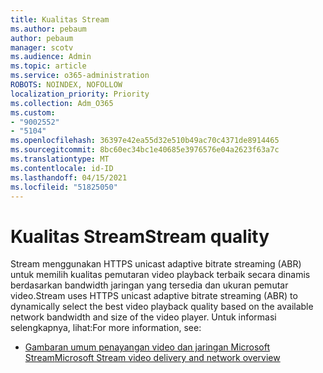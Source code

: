 ```yaml
---
title: Kualitas Stream
ms.author: pebaum
author: pebaum
manager: scotv
ms.audience: Admin
ms.topic: article
ms.service: o365-administration
ROBOTS: NOINDEX, NOFOLLOW
localization_priority: Priority
ms.collection: Adm_O365
ms.custom:
- "9002552"
- "5104"
ms.openlocfilehash: 36397e42ea55d32e510b49ac70c4371de8914465
ms.sourcegitcommit: 8bc60ec34bc1e40685e3976576e04a2623f63a7c
ms.translationtype: MT
ms.contentlocale: id-ID
ms.lasthandoff: 04/15/2021
ms.locfileid: "51825050"
---
```

# <a name="stream-quality"></a><span data-ttu-id="65e67-102">Kualitas Stream</span><span class="sxs-lookup"><span data-stu-id="65e67-102">Stream quality</span></span>

<span data-ttu-id="65e67-103">Stream menggunakan HTTPS unicast adaptive bitrate streaming (ABR) untuk memilih kualitas pemutaran video playback terbaik secara dinamis berdasarkan bandwidth jaringan yang tersedia dan ukuran pemutar video.</span><span class="sxs-lookup"><span data-stu-id="65e67-103">Stream uses HTTPS unicast adaptive bitrate streaming (ABR) to dynamically select the best video playback quality based on the available network bandwidth and size of the video player.</span></span> <span data-ttu-id="65e67-104">Untuk informasi selengkapnya, lihat:</span><span class="sxs-lookup"><span data-stu-id="65e67-104">For more information, see:</span></span>

- [<span data-ttu-id="65e67-105">Gambaran umum penayangan video dan jaringan Microsoft Stream</span><span class="sxs-lookup"><span data-stu-id="65e67-105">Microsoft Stream video delivery and network overview</span></span>](https://docs.microsoft.com/stream/network-overview)

